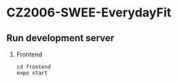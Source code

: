 # CZ2006-SWEE-EverydayFit

## Run development server

1. Frontend
   ```
   cd frontend
   expo start
   ```
